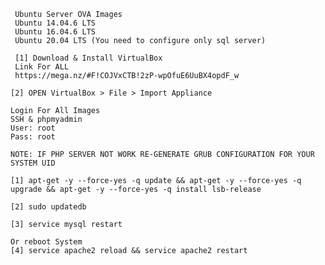      Ubuntu Server OVA Images
     Ubuntu 14.04.6 LTS
     Ubuntu 16.04.6 LTS
     Ubuntu 20.04 LTS (You need to configure only sql server)
     
     [1] Download & Install VirtualBox
     Link For ALL
     https://mega.nz/#F!COJVxCTB!2zP-wpOfuE6UuBX4opdF_w

    [2] OPEN VirtualBox > File > Import Appliance

    Login For All Images
    SSH & phpmyadmin
    User: root
    Pass: root

    NOTE: IF PHP SERVER NOT WORK RE-GENERATE GRUB CONFIGURATION FOR YOUR SYSTEM UID

    [1] apt-get -y --force-yes -q update && apt-get -y --force-yes -q upgrade && apt-get -y --force-yes -q install lsb-release

    [2] sudo updatedb

    [3] service mysql restart
 
    Or reboot System
    [4] service apache2 reload && service apache2 restart
